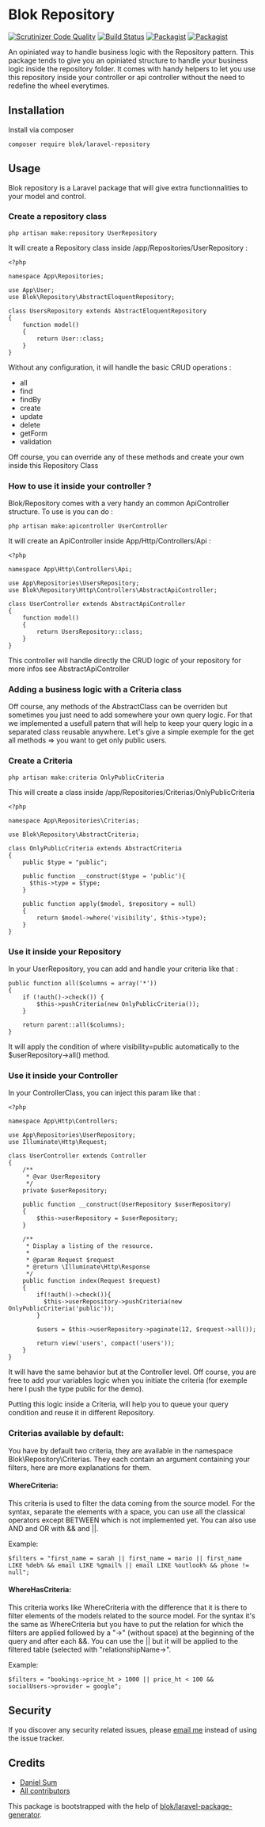 
# Blok Repository

[![Scrutinizer Code Quality](https://scrutinizer-ci.com/g/blok/laravel-repository/badges/quality-score.png?b=master)](https://scrutinizer-ci.com/g/blok/laravel-repository/?branch=master)
[![Build Status](https://scrutinizer-ci.com/g/blok/laravel-repository/badges/build.png?b=master)](https://scrutinizer-ci.com/g/blok/laravel-repository/build-status/master)
[![Packagist](https://poser.pugx.org/blok/laravel-repository/d/total.svg)](https://packagist.org/packages/blok/laravel-repository)
[![Packagist](https://img.shields.io/packagist/l/blok/laravel-repository.svg)](https://packagist.org/packages/blok/laravel-repository)

An opiniated way to handle business logic with the Repository pattern. This package tends to give you an opiniated structure to handle your business logic inside the repository folder. It comes with handy helpers to let you use this repository inside your controller or api controller without the need to redefine the wheel everytimes.

## Installation

Install via composer

```
composer require blok/laravel-repository
```

## Usage

Blok repository is a Laravel package that will give extra functionnalities to your model and control.

### Create a repository class
```
php artisan make:repository UserRepository
```

It will create a Repository class inside /app/Repositories/UserRepository :

```
<?php

namespace App\Repositories;

use App\User;
use Blok\Repository\AbstractEloquentRepository;

class UsersRepository extends AbstractEloquentRepository
{
    function model()
    {
        return User::class;
    }
}
```

Without any configuration, it will handle the basic CRUD operations :

- all
- find
- findBy
- create
- update
- delete
- getForm
- validation

Off course, you can override any of these methods and create your own inside this Repository Class

###  How to use it inside your controller ?
Blok/Repository comes with a very handy an common ApiController structure. To use is you can do :

````php artisan make:apicontroller UserController````

It will create an ApiController inside App/Http/Controllers/Api :

````
<?php

namespace App\Http\Controllers\Api;

use App\Repositories\UsersRepository;
use Blok\Repository\Http\Controllers\AbstractApiController;

class UserController extends AbstractApiController
{
    function model()
    {
        return UsersRepository::class;
    }
}
````

This controller will handle directly the CRUD logic of your repository for more infos see AbstractApiController

### Adding a business logic with a Criteria class

Off course, any methods of the AbstractClass can be overriden but sometimes you just need to add somewhere your own query logic. For that we implemented a usefull patern that will help to keep your query logic in a separated class reusable anywhere. Let's give a simple exemple for the get all methods => you want to get only public users.

### Create a Criteria

``` php artisan make:criteria OnlyPublicCriteria ```

This will create a class inside /app/Repositories/Criterias/OnlyPublicCriteria

```
<?php

namespace App\Repositories\Criterias;

use Blok\Repository\AbstractCriteria;

class OnlyPublicCriteria extends AbstractCriteria
{
    public $type = "public";

    public function __construct($type = 'public'){
      $this->type = $type;
    }

    public function apply($model, $repository = null)
    {
        return $model->where('visibility', $this->type);
    }
}
```

### Use it inside your Repository

In your UserRepository, you can add and handle your criteria like that :

```
public function all($columns = array('*'))
{
    if (!auth()->check()) {
        $this->pushCriteria(new OnlyPublicCriteria());
    }

    return parent::all($columns);
}
```

It will apply the condition of where visibility=public automatically to the $userRepository->all() method.

### Use it inside your Controller

In your ControllerClass, you can inject this param like that :

```
<?php

namespace App\Http\Controllers;

use App\Repositories\UserRepository;
use Illuminate\Http\Request;

class UserController extends Controller
{
    /**
     * @var UserRepository
     */
    private $userRepository;

    public function __construct(UserRepository $userRepository)
    {
        $this->userRepository = $userRepository;
    }

    /**
     * Display a listing of the resource.
     *
     * @param Request $request
     * @return \Illuminate\Http\Response
     */
    public function index(Request $request)
    {
        if(!auth()->check()){
          $this->userRepository->pushCriteria(new OnlyPublicCriteria('public'));
        }

        $users = $this->userRepository->paginate(12, $request->all());

        return view('users', compact('users'));
    }
}
```

It will have the same behavior but at the Controller level. Off course, you are free to add your variables logic when you initiate the criteria (for exemple here I push the type public for the demo).

Putting this logic inside a Criteria, will help you to queue your query condition and reuse it in different Repository.

### Criterias available by default:
You have by default two criteria, they are available in the namespace Blok\Repository\Criterias.
They each contain an argument containing your filters, here are more explanations for them.

#### WhereCriteria:
This criteria is used to filter the data coming from the source model.
For the syntax, separate the elements with a space, you can use all the classical operators except BETWEEN which is not implemented yet. You can also use AND and OR with && and ||.

Example:
```
$filters = "first_name = sarah || first_name = mario || first_name LIKE %deb% && email LIKE %gmail% || email LIKE %outlook% && phone != null";
```


#### WhereHasCriteria:
This criteria works like WhereCriteria with the difference that it is there to filter elements of the models related to the source model.
For the syntax it's the same as WhereCriteria but you have to put the relation for which the filters are applied followed by a "->" (without space) at the beginning of the query and after each &&.
You can use the || but it will be applied to the filtered table (selected with "relationshipName->".

Example:
```
$filters = "bookings->price_ht > 1000 || price_ht < 100 && socialUsers->provider = google";
```

## Security

If you discover any security related issues, please [email me](daniel@cherrypulp.com) instead of using the issue tracker.

## Credits

- [Daniel Sum](https://github.com/cherrylabs/blok-repository)
- [All contributors](https://github.com/cherrylabs/blok-repository/graphs/contributors)

This package is bootstrapped with the help of
[blok/laravel-package-generator](https://github.com/cherrylabs/blok-laravel-package-generator).
